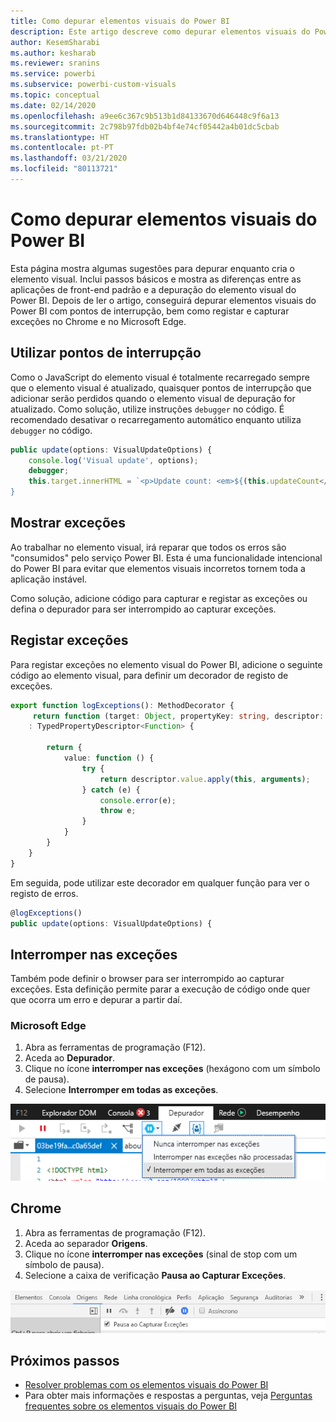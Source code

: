 ```yaml
---
title: Como depurar elementos visuais do Power BI
description: Este artigo descreve como depurar elementos visuais do Power BI.
author: KesemSharabi
ms.author: kesharab
ms.reviewer: sranins
ms.service: powerbi
ms.subservice: powerbi-custom-visuals
ms.topic: conceptual
ms.date: 02/14/2020
ms.openlocfilehash: a9ee6c367c9b513b1d84133670d646448c9f6a13
ms.sourcegitcommit: 2c798b97fdb02b4bf4e74cf05442a4b01dc5cbab
ms.translationtype: HT
ms.contentlocale: pt-PT
ms.lasthandoff: 03/21/2020
ms.locfileid: "80113721"
---
```

# <a name="how-to-debug-power-bi-visuals"></a>Como depurar elementos visuais do Power BI

Esta página mostra algumas sugestões para depurar enquanto cria o elemento visual. Inclui passos básicos e mostra as diferenças entre as aplicações de front-end padrão e a depuração do elemento visual do Power BI.
Depois de ler o artigo, conseguirá depurar elementos visuais do Power BI com pontos de interrupção, bem como registar e capturar exceções no Chrome e no Microsoft Edge.

## <a name="using-breakpoints"></a>Utilizar pontos de interrupção

Como o JavaScript do elemento visual é totalmente recarregado sempre que o elemento visual é atualizado, quaisquer pontos de interrupção que adicionar serão perdidos quando o elemento visual de depuração for atualizado. Como solução, utilize instruções `debugger` no código. É recomendado desativar o recarregamento automático enquanto utiliza `debugger` no código.

```typescript
public update(options: VisualUpdateOptions) {
    console.log('Visual update', options);
    debugger;
    this.target.innerHTML = `<p>Update count: <em>${(this.updateCount</em></p>`;
}
```


## <a name="showing-exceptions"></a>Mostrar exceções

Ao trabalhar no elemento visual, irá reparar que todos os erros são "consumidos" pelo serviço Power BI. Esta é uma funcionalidade intencional do Power BI para evitar que elementos visuais incorretos tornem toda a aplicação instável.

Como solução, adicione código para capturar e registar as exceções ou defina o depurador para ser interrompido ao capturar exceções.


## <a name="log-exceptions"></a>Registar exceções

Para registar exceções no elemento visual do Power BI, adicione o seguinte código ao elemento visual, para definir um decorador de registo de exceções.

```typescript
export function logExceptions(): MethodDecorator {
     return function (target: Object, propertyKey: string, descriptor: TypedPropertyDescriptor<Function>)
    : TypedPropertyDescriptor<Function> {
            
        return {
            value: function () {
                try {
                    return descriptor.value.apply(this, arguments);
                } catch (e) {
                    console.error(e);
                    throw e;
                }
            }
        }
    }
}
```
Em seguida, pode utilizar este decorador em qualquer função para ver o registo de erros.

```typescript
@logExceptions()
public update(options: VisualUpdateOptions) {
```

## <a name="break-on-exceptions"></a>Interromper nas exceções

Também pode definir o browser para ser interrompido ao capturar exceções. Esta definição permite parar a execução de código onde quer que ocorra um erro e depurar a partir daí.

### <a name="edge"></a>Microsoft Edge

1. Abra as ferramentas de programação (F12).
2. Aceda ao **Depurador**.
3. Clique no ícone **interromper nas exceções** (hexágono com um símbolo de pausa).
4. Selecione **Interromper em todas as exceções**.

![Campos de função de dados](media/visuals-how-to-debug/how-to-debug-edge.png)

## <a name="chrome"></a>Chrome

1. Abra as ferramentas de programação (F12).
2. Aceda ao separador **Origens**.
3. Clique no ícone **interromper nas exceções** (sinal de stop com um símbolo de pausa).
4. Selecione a caixa de verificação **Pausa ao Capturar Exceções**.

![Campos de função de dados](media/visuals-how-to-debug/how-to-debug-chrome.png)

## <a name="next-steps"></a>Próximos passos
* [Resolver problemas com os elementos visuais do Power BI](power-bi-custom-visuals-troubleshoot.md)
* Para obter mais informações e respostas a perguntas, veja [Perguntas frequentes sobre os elementos visuais do Power BI](power-bi-custom-visuals-faq.md#organizational-power-bi-visuals)

